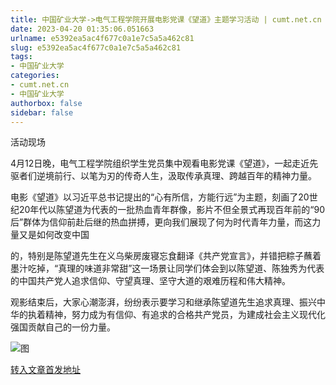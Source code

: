 ```yaml
---
title: 中国矿业大学->电气工程学院开展电影党课《望道》主题学习活动 | cumt.net.cn
date: 2023-04-20 01:35:06.051663
urlname: e5392ea5ac4f677c0a1e7c5a5a462c81
slug: e5392ea5ac4f677c0a1e7c5a5a462c81
tags: 
- 中国矿业大学
categories:
- cumt.net.cn
- 中国矿业大学
authorbox: false
sidebar: false
---
```

活动现场

4月12日晚，电气工程学院组织学生党员集中观看电影党课《望道》，一起走近先驱者们逆境前行、以笔为刃的传奇人生，汲取传承真理、跨越百年的精神力量。

电影《望道》以习近平总书记提出的“心有所信，方能行远”为主题，刻画了20世纪20年代以陈望道为代表的一批热血青年群像，影片不但全景式再现百年前的“90后”群体为信仰前赴后继的热血拼搏，更向我们展现了何为时代青年力量，而这力量又是如何改变中国
<!--more-->
的，特别是陈望道先生在义乌柴房废寝忘食翻译《共产党宣言》，并错把粽子蘸着墨汁吃掉，“真理的味道非常甜”这一场景让同学们体会到以陈望道、陈独秀为代表的中国共产党人追求信仰、守望真理、坚守大道的艰难历程和伟大精神。

观影结束后，大家心潮澎湃，纷纷表示要学习和继承陈望道先生追求真理、振兴中华的执着精神，努力成为有信仰、有追求的合格共产党员，为建成社会主义现代化强国贡献自己的一份力量。

![图](https://xwzx.cumt.edu.cn/_upload/article/images/0c/68/a3d1a18e4378896a4d346f07c1be/e8972a18-cc87-4e09-be8c-abae4000e78f.jpg)

[转入文章首发地址](https://xwzx.cumt.edu.cn/d4/6b/c523a644203/page.htm)